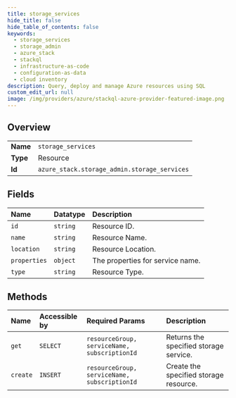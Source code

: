 ```yaml
---
title: storage_services
hide_title: false
hide_table_of_contents: false
keywords:
  - storage_services
  - storage_admin
  - azure_stack    
  - stackql
  - infrastructure-as-code
  - configuration-as-data
  - cloud inventory
description: Query, deploy and manage Azure resources using SQL
custom_edit_url: null
image: /img/providers/azure/stackql-azure-provider-featured-image.png
---
```

  
    

## Overview
<table><tbody>
<tr><td><b>Name</b></td><td><code>storage_services</code></td></tr>
<tr><td><b>Type</b></td><td>Resource</td></tr>
<tr><td><b>Id</b></td><td><code>azure_stack.storage_admin.storage_services</code></td></tr>
</tbody></table>

## Fields
| Name | Datatype | Description |
|:-----|:---------|:------------|
| `id` | `string` | Resource ID. |
| `name` | `string` | Resource Name. |
| `location` | `string` | Resource Location. |
| `properties` | `object` | The properties for service name. |
| `type` | `string` | Resource Type. |
## Methods
| Name | Accessible by | Required Params | Description |
|:-----|:--------------|:----------------|:------------|
| `get` | `SELECT` | `resourceGroup, serviceName, subscriptionId` | Returns the specified storage service. |
| `create` | `INSERT` | `resourceGroup, serviceName, subscriptionId` | Create the specified storage resource. |
